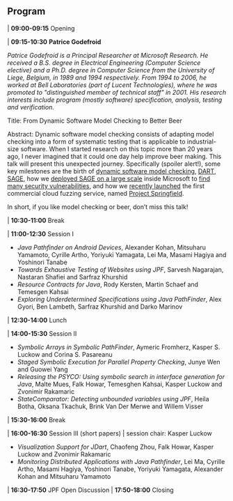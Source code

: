 ## Program

| **09:00-09:15** Opening

| **09:15-10:30** **Patrice Godefroid**

*Patrice Godefroid is a Principal Researcher at Microsoft Research.  He
received a B.S. degree in Electrical Engineering (Computer Science
elective) and a Ph.D. degree in Computer Science from the University
of Liege, Belgium, in 1989 and 1994 respectively.  From 1994 to 2006,
he worked at Bell Laboratories (part of Lucent Technologies), where he
was promoted to "distinguished member of technical staff" in 2001. His
research interests include program (mostly software) specification,
analysis, testing and verification.*

Title: From Dynamic Software Model Checking to Better Beer
 
Abstract: Dynamic software model checking consists of adapting model
checking into a form of systematic testing that is applicable to
industrial-size software. When I started research on this topic more
than 20 years ago, I never imagined that it could one day help improve
beer making. This talk will present this unexpected
journey. Specifically (spoiler alert!), some key milestones are the
birth of [dynamic software model
checking](http://research.microsoft.com/en-us/um/people/pg/public_psfiles/popl97.ps),
[DART](http://research.microsoft.com/en-us/um/people/pg/public_psfiles/pldi2005.pdf),
[SAGE](http://research.microsoft.com/en-us/um/people/pg/public_psfiles/ndss2008.pdf),
how we [deployed SAGE on a large
scale](http://research.microsoft.com/en-us/um/people/pg/public_psfiles/icse2013.pdf)
inside Microsoft to [find many security
vulnerabilities](http://research.microsoft.com/en-us/um/people/pg/public_psfiles/cacm2012.pdf),
and how we [recently
launched](https://blogs.microsoft.com/next/2016/09/26/microsoft-previews-project-springfield-cloud-based-bug-detector/)
the first commercial cloud fuzzing service, named [Project
Springfield](https://www.microsoft.com/en-us/springfield/).
 
In short, if you like model checking or beer, don’t miss this talk!

| **10:30-11:00** Break

| **11:00-12:30** Session I

* *Java Pathfinder on Android Devices*, Alexander Kohan, Mitsuharu Yamamoto, Cyrille Artho, Yoriyuki Yamagata, Lei Ma, Masami Hagiya and Yoshinori Tanabe
* *Towards Exhaustive Testing of Websites using JPF*, Sarvesh Nagarajan, Nastaran Shafiei and Sarfraz Khurshid
* *Resource Contracts for Java*, Rody Kersten, Martin Schaef and Temesgen Kahsai
* *Exploring Underdetermined Specifications using Java PathFinder*, Alex Gyori, Ben Lambeth, Sarfraz Khurshid and Darko Marinov
 
| **12:30-14:00** Lunch

| **14:00-15:30** Session II

* *Symbolic Arrays in Symbolic PathFinder*, Aymeric Fromherz, Kasper S. Luckow and Corina S. Pasareanu
* *Staged Symbolic Execution for Parallel Property Checking*, Junye Wen and Guowei Yang
* *Releasing the PSYCO: Using symbolic search in interface generation for Java*, Malte Mues, Falk Howar, Temesghen Kahsai, Kasper Luckow and Zvonimir Rakamaric
* *StateComparator: Detecting unbounded variables using JPF*, Heila Botha, Oksana Tkachuk, Brink Van Der Merwe and Willem Visser

| **15:30-16:00** Break

| **16:00-16:30** Session III (short papers)
| session chair: Kasper Luckow

* *Visualization Support for JDart*, Chaofeng Zhou, Falk Howar, Kasper Luckow and Zvonimir Rakamaric
* *Monitoring Distributed Applications with Java Pathfinder*, Lei Ma, Cyrille Artho, Masami Hagiya, Yoshinori Tanabe, Yoriyuki Yamagata, Alexander Kohan and Mitsuharu Yamamoto

| **16:30-17:50** JPF Open Discussion
| **17:50-18:00** Closing 
